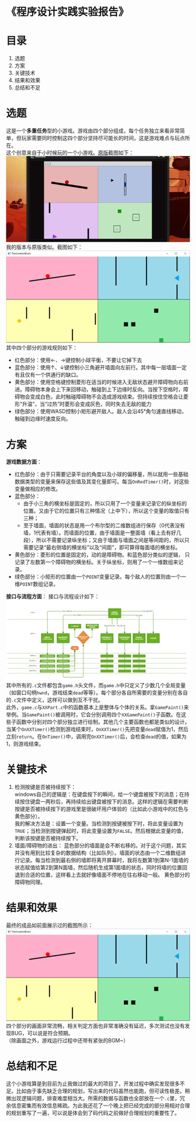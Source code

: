 # 《程序设计实践实验报告》
# 目录
1. 选题  
1. 方案  
1. 关键技术  
1. 结果和效果  
1. 总结和不足  

# 选题
这是一个**多重任务**型的小游戏。游戏由四个部分组成，每个任务独立来看非常简单，但玩家需要同时控制这四个部分坚持尽可能长的时间，这是游戏难点与玩点所在。  
这个创意来自于小时候玩的一个小游戏。[原版](http://www.newgrounds.com/portal/view/506546)截图如下：  
![图片](images/origin.png)  
我的版本与原版类似。截图如下：
![图片](images/myVersion.png)  
其中四个部分的游戏规则如下：  
- 红色部分：使用←、→键控制小球平衡，不要让它掉下去  
- 蓝色部分：使用↑、↓键控制小三角避开墙面向左前行。其中每一层墙面一定有且仅有一个供通行的缺口。  
- 黄色部分：使用空格键控制菱形在适当的时候进入无敌状态避开障碍物向右前进。障碍物本身会上下来回移动，触碰到上下边缘时反向。当按下空格时，障碍物会变成白色，此时触碰障碍物不会造成游戏结束。但持续按住空格会让菱形“升温”，当“过热”时菱形会变成灰色，同时失去无敌的能力  
- 绿色部分：使用WASD控制小矩形避开敌人。敌人会沿45°角匀速直线移动，触碰到边缘时速度反向。  

# 方案
**游戏数据方面**：  
- 红色部分：由于只需要记录平台的角度以及小球的偏移量，所以就用一些基础数据类型的变量来保存这些值及其变化量即可。每当`OnRedTimer()`时，对这些变量做相应的修改。
- 蓝色部分：
	- 由于小三角的横坐标是固定的，所以只用了一个变量来记录它的纵坐标的位置。又由于它的位置只有三种情况（上中下），所以这个变量的取值只有三种；
	- 至于墙面，墙面的状态是用一个布尔型的二维数组进行保存（0代表没有墙，1代表有墙）。而墙面的位置，由于墙面是一整面墙（看上去有好几段），所以不需要记录纵坐标；又由于墙面与墙面之间是等间距的，所以只需要记录“最右侧墙的横坐标”以及“间距”，即可算得每面墙的横坐标。
- 黄色部分：菱形的位置是固定的，动的是障碍物。和蓝色部分类似的逻辑， 只记录了左数第一个障碍物的横坐标。关于纵坐标，则用了一个一维数组来记录。
- 绿色部分：小矩形的位置由一个`POINT`变量记录。每个敌人的位置则由一个一维`POINT`数组记录。

**接口与流程方面**：
接口与流程设计如下：  
![图片](images/flowChart.png)
其中所有的`.c`文件都包含`game.h`头文件，而`game.h`中只定义了少数几个全局变量（如窗口句柄`hwnd`，游戏结束`dead`等等）。每个部分各自所需要的变量分别在各自的`.c`文件中定义，这样可以做到互不干扰。  
此外，`game.c`与`XXPart.c`中的函数基本上是整体与个体的关系。拿`GamePaint()`来举例。当`GamePaint()`被调用时，它会分别调用四个`XXGamePaint()`子函数。在这些子函数中分别对四个部分独立进行绘制。其他几个主要函数也都是类似的设计。  
当某个`OnXXTimer()`检测到游戏结束时，`OnXXTimer()`先把变量`dead`赋值为1，然后立刻`return`。在`OnTimer()`中，调用完`OnXXTimer()`后，会检查`dead`的值，如果为1，则游戏结束。  

# 关键技术
1. 检测按键是否被持续按下：  
windows自己的逻辑是：在键盘按下的瞬间，给一个键盘被按下的消息；在持续按住键盘一两秒后，再持续给出键盘被按下的消息。这样的逻辑在需要判断按键是否被持续按下的游戏里是很破坏用户体验的（比如此小游戏中的红色与黄色部分）。  
我的解决方法是：设置一个变量。当检测到按键被按下时，将此变量设置为`TRUE`；当检测到按键弹起时，将此变量设置为`FALSE`。然后根据此变量的值，判断该按键是否被持续按下。  
2. 墙面/障碍物的进出：
蓝色部分的墙面是会不断右移的。对于这个问题，其实并没有用到比较复杂的数据结构（比如队列）。墙面的状态由一个二维数组进行记录。每当检测到最右侧的墙即将离开屏幕时，我将左数第1到第N-1面墙的状态赋值给第2到第N面墙，然后随机生成第1面墙的状态，同时将墙的位置回退到合适的位置，这样看上去就好像墙面不停地在往右移动一般。
黄色部分的障碍物同理。

# 结果和效果
最终的成品如前面展示过的截图所示：  
![图片](images/myVersion.png)  
四个部分的画面非常流畅，相关判定方面也非常准确没有延迟，多次测试也没有发现BUG，可以说是符合预期。  
（除画面之外，游戏运行过程中还带有紧张的BGM~）

# 总结和不足
这个小游戏算是到目前为止我做过的最大的项目了，开发过程中确实发现很多不足。比如由于事先缺乏合理的规划，写出来的代码虽然也能跑，但可读性极差。稍微出现逻辑问题，排查难度相当大。所需的数据与函数也全部放在一个`.c`里，冗余信息密集而有效信息稀疏。为此我还花了一个晚上把已经完成的部分用相对合理的规划重写了一遍，可以说是体会到了码代码之前做好合理规划的重要性了。